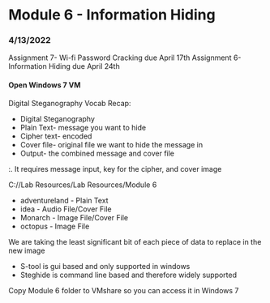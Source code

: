 # Module 6 - Information Hiding
### 4/13/2022

Assignment 7- Wi-fi Password Cracking due April 17th
Assignment 6- Information Hiding due April 24th

#### Open Windows 7 VM
Digital Steganography Vocab Recap:
* Digital Steganography
* Plain Text- message you want to hide
* Cipher text- encoded
* Cover file- original file we want to hide the message in
* Output- the combined message and cover file

:. It requires message input, key for the cipher, and cover image


 C://Lab Resources/Lab Resources/Module 6
 * adventureland - Plain Text
 * idea - Audio File/Cover File
 * Monarch - Image File/Cover File
 * octopus - Image File


We are taking the least significant bit of each piece of data to replace in the new image


* S-tool is gui based and only supported in windows
* Steghide is command line based and therefore widely supported


Copy Module 6 folder to VMshare so you can access it in Windows 7
 
 
 
